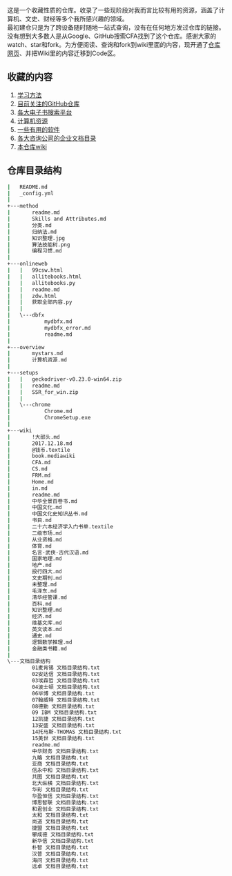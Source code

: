 这是一个收藏性质的仓库。收录了一些现阶段对我而言比较有用的资源，涵盖了计算机、文史、财经等多个我所感兴趣的领域。   
最初建仓只是为了跨设备随时随地一站式查询，没有在任何地方发过仓库的链接。没有想到大多数人是从Google、GitHub搜索CFA找到了这个仓库。感谢大家的watch、star和fork。为方便阅读、查询和fork到wiki里面的内容，现开通了[仓库网页][仓库网页]、并把Wiki里的内容迁移到Code区。

## 收藏的内容
1. [学习方法](method/readme.md)
2. [目前关注的GitHub仓库](overview/mystars.md)
3. [各大电子书搜索平台](onlineweb/readme.md)
4. [计算机资源](overview/计算机资源.md)
5. [一些有用的软件](setups/readme.md)
6. [各大咨询公司的企业文档目录](文档目录结构/readme.md)
7. [本仓库wiki](wiki/readme.md)

[仓库网页]:https://cjql.github.io/archive/

## 仓库目录结构
```bash
|   README.md
|   _config.yml
|   
+---method
|       readme.md
|       Skills and Attributes.md
|       分类.md
|       归纳法.md
|       知识整理.jpg
|       算法技能树.png
|       编程习惯.md
|       
+---onlineweb
|   |   99csw.html
|   |   allitebooks.html
|   |   allitebooks.py
|   |   readme.md
|   |   zdw.html
|   |   获取全部内容.py
|   |   
|   \---dbfx
|           mydbfx.md
|           mydbfx_error.md
|           readme.md
|           
+---overview
|       mystars.md
|       计算机资源.md
|       
+---setups
|   |   geckodriver-v0.23.0-win64.zip
|   |   readme.md
|   |   SSR_for_win.zip
|   |   
|   \---chrome
|           Chrome.md
|           ChromeSetup.exe
|           
+---wiki
|       !大部头.md
|       2017.12.18.md
|       @钱币.textile
|       book.mediawiki
|       CFA.md
|       CS.md
|       FRM.md
|       Home.md
|       in.md
|       readme.md
|       中华全景百卷书.md
|       中国文化.md
|       中国文化史知识丛书.md
|       书目.md
|       二十六本经济学入门书单.textile
|       二级市场.md
|       从业资格.md
|       体育.md
|       名言-武侠-古代汉语.md
|       国家地理.md
|       地产.md
|       投行四大.md
|       文史期刊.md
|       未整理.md
|       毛泽东.md
|       清华经管课.md
|       百科.md
|       知识整理.md
|       经济.md
|       维基文库.md
|       英文读本.md
|       通史.md
|       逻辑数学推理.md
|       金融类书籍.md
|       
\---文档目录结构
        01麦肯锡 文档目录结构.txt
        02安达信 文档目录结构.txt
        03埃森哲 文档目录结构.txt
        04波士顿 文档目录结构.txt
        06毕博 文档目录结构.txt
        07翰威特 文档目录结构.txt
        08德勤 文档目录结构.txt
        09 IBM 文档目录结构.txt
        12凯捷 文档目录结构.txt
        13安盛 文档目录结构.txt
        14托马斯-THOMAS 文档目录结构.txt
        15美世 文档目录结构.txt
        readme.md
        中华财务 文档目录结构.txt
        九略 文档目录结构.txt
        亚商 文档目录结构.txt
        信永中和 文档目录结构.txt
        共图 文档目录结构.txt
        北大纵横 文档目录结构.txt
        华彩 文档目录结构.txt
        华盈恒信 文档目录结构.txt
        博思智联 文档目录结构.txt
        和君创业 文档目录结构.txt
        太和 文档目录结构.txt
        尚道 文档目录结构.txt
        捷盟 文档目录结构.txt
        攀成德 文档目录结构.txt
        新华信 文档目录结构.txt
        朴智 文档目录结构.txt
        汉普 文档目录结构.txt
        海问 文档目录结构.txt
        远卓 文档目录结构.txt
```